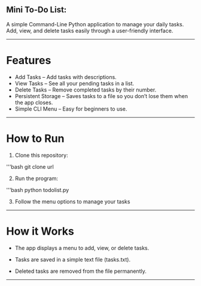 ## Mini To-Do List:
A simple Command-Line Python application to manage your daily tasks. Add, view, and delete tasks easily through a user-friendly interface.

---

# Features
- Add Tasks – Add tasks with descriptions.
- View Tasks – See all your pending tasks in a list.
- Delete Tasks – Remove completed tasks by their number.
- Persistent Storage – Saves tasks to a file so you don’t lose them when the app closes.
- Simple CLI Menu – Easy for beginners to use.

---

# How to Run
1. Clone this repository:

'''bash
    git clone url

2. Run the program:

'''bash
    python todolist.py

3. Follow the menu options to manage your tasks

---

# How it Works

- The app displays a menu to add, view, or delete tasks.

- Tasks are saved in a simple text file (tasks.txt).

- Deleted tasks are removed from the file permanently.

---



